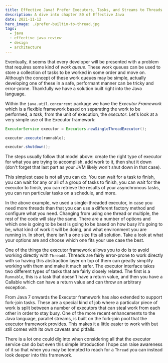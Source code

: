 ```yaml
---
title: Effective Java! Prefer Executors, Tasks, and Streams to Threads
description: A dive into chapter 80 of Effective Java
date: 2021-11-12
hero_image: ./prefer-builtin-to-thread.jpg
tags:
  - java
  - effective java review
  - design
  - architecture
---
```


Eventually, it seems that every developer will be presented with a problem that requires some kind of _work queue_. These work queues can be used to store a collection of tasks to be worked in some order and move on. Although the concept of these work queues may be simple, actually developing one of these in a safe, performant manner can be tricky and error-prone. Thankfully we have a solution built right into the Java language. 

Within the `java.util.concurrent` package we have the _Executor Framework_ which is a flexible framework based on separating the work to be performed, a _task_, from the unit of execution, the _executor_. Let's look at a very simple use of the Executor framework:

```java
ExecutorService executor = Executors.newSingleThreadExecutor();

executor.execute(runnable);

executor.shutdown();
```

The steps usually follow that model above: create the right type of executor for what you are trying to accomplish, add work to it, then shut it down (don't forget that last part as your JVM likely won't shut down in that case). 

This simplest case is not all you can do. You can wait for a task to finish, you can wait for any or all of a group of tasks to finish, you can wait for the executor to finish, you can retrieve the results of your asynchronous tasks, you can run particular tasks on a schedule, and more. 

In the above example, we used a single-threaded executor, in case you need more threads than that you can use a different factory method and configure what you need. Changing from using one thread or multiple, the rest of the code will stay the same. There are a number of options and which one is going to be best is going to be based on how busy it's going to be, what kind of work it will be doing, and what environment you are running in. In short, there isn't a one size fits all solution. Take a look at what your options are and choose which one fits your use case the best. 

One of the things the executor framework allows you to do is to avoid working directly with `Thread`s. Threads are fairly error-prone to work directly with so having this abstraction layer on top of them can greatly simplify working with them and make it much safer. The executor interface takes two different types of tasks that are fairly closely related. The first is a `Runnable`, this is a task that doesn't have a return value, and then you have a Callable which can have a return value and can throw an arbitrary exception.

From Java 7 onwards the Executor framework has also extended to support fork-join tasks. These are a special kind of job where a particular piece of work is split between a number of executors that can steal work from each other in order to stay busy. One of the more recent enhancements to the Java language, parallel streams, is built on the fork-join pool that the executor framework provides. This makes it a little easier to work with but still comes with its own caveats and pitfalls. 

There is a lot one could dig into when considering all that the executor service can do but even this simple introduction I hope can raise awareness of it so that when you may be tempted to reach for a `Thread` you can instead look deeper into this framework. 